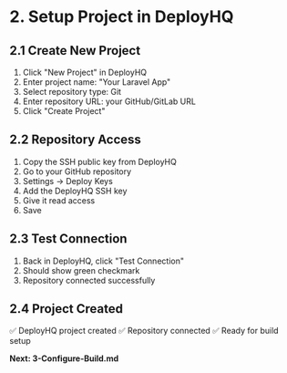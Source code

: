 # 2. Setup Project in DeployHQ

## 2.1 Create New Project
1. Click "New Project" in DeployHQ
2. Enter project name: "Your Laravel App"
3. Select repository type: Git
4. Enter repository URL: your GitHub/GitLab URL
5. Click "Create Project"

## 2.2 Repository Access
1. Copy the SSH public key from DeployHQ
2. Go to your GitHub repository
3. Settings → Deploy Keys
4. Add the DeployHQ SSH key
5. Give it read access
6. Save

## 2.3 Test Connection
1. Back in DeployHQ, click "Test Connection"
2. Should show green checkmark
3. Repository connected successfully

## 2.4 Project Created
✅ DeployHQ project created
✅ Repository connected
✅ Ready for build setup

**Next: 3-Configure-Build.md**
